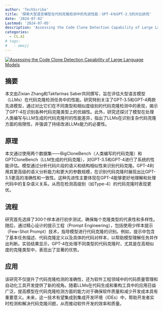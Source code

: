 ```yaml
---
author: 'TechScribe'
title: '探索大型语言模型在代码克隆检测中的先进性能：GPT-4与GPT-3.5的对比研究'
date: '2024-07-02'
Lastmod: '2024-07-05'
description: 'Assessing the Code Clone Detection Capability of Large Language Models'
categories:
  - CS.AI
# tags:
#   - emoji
---
```


[![Assessing the Code Clone Detection Capability of Large Language Models](https://arxiv-research-1301205113.cos.ap-guangzhou.myqcloud.com/images/2407.02402v1.pdf_0.jpg)](https://arxiv.org/abs/2407.02402v1)

## 摘要

本文由Zixian Zhang和Takfarinas Saber共同撰写，旨在评估大型语言模型（LLMs）在代码克隆检测任务中的性能。研究特别关注了GPT-3.5和GPT-4两款先进模型，通过对比它们在不同类型和相似度级别的代码克隆检测中的表现，揭示了GPT-4在识别各种代码克隆类型上的优越性。此外，研究还探讨了模型在处理人类编写与LLM生成的代码克隆时的性能差异，指出了LLMs在识别复杂代码克隆方面的局限性，并强调了持续改进LLMs能力的必要性。<!--more-->

## 原理

本文通过使用两个数据集——BigCloneBench（人类编写的代码克隆）和GPTCloneBench（LLM生成的代码克隆），对GPT-3.5和GPT-4进行了系统的性能评估。模型通过分析代码片段的语义和结构相似性来识别代码克隆。GPT-4利用其更高级的语义分析能力和更大的参数规模，在识别代码克隆时展现出比GPT-3.5更高的准确性和一致性。这种先进性主要体现在GPT-4能够更好地理解和处理代码中的复杂语义关系，从而在检测高级别（如Type-4）的代码克隆时表现更优。

## 流程

研究首先选择了300个样本进行初步测试，确保每个克隆类型的代表性和多样性。随后，通过精心设计的提示工程（Prompt Engineering），包括使用少样本提示（Few-Shot Prompt）技术，指导模型进行代码克隆的识别。例如，提示中包含了基本任务描述、代码克隆定义以及具体的代码对样本，以帮助模型理解任务并作出判断。实验结果显示，GPT-4在处理不同类型的代码克隆时，尤其是在高相似度的克隆类型中，表现出了显著的优势。

## 应用

该研究不仅提升了代码克隆检测的准确性，还为软件工程领域中的代码质量管理和自动化工具开发提供了新的视角。随着LLMs在代码生成和重构工具中的应用日益广泛，提高模型在代码克隆检测方面的能力对于确保软件质量和减少开发成本具有重要意义。未来，这一技术有望集成到集成开发环境（IDEs）中，帮助开发者实时检测和解决代码克隆问题，从而推动软件开发的效率和质量。